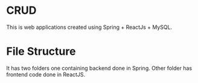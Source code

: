 # CRUD 
  This is web applications created using Spring + ReactJs + MySQL.

# File Structure
  It has two folders one containing backend done in Spring.
  Other folder has frontend code done in ReactJS. 
  
